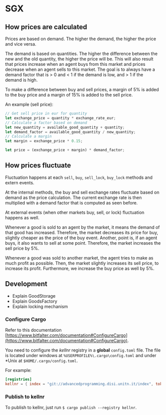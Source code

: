 # SGX

## How prices are calculated

Prices are based on demand. The higher the demand, the higher the
price and vice versa.

The demand is based on quantities. The higher the difference between
the new and the old quantity, the higher the price will be. This
will also result that prices increase when an agent buys from this
market and prices decrease when an agent sells to this market. The
goal is to always have a demand factor that is > 0 and < 1 if the
demand is low, and > 1 if the demand is high.

To make a difference between buy and sell prices, a margin of 5% is
added to the buy price and a margin of 15% is added to the sell 
price.

An example (sell price):

```rust
// Get sell price in eur for quantity
let exchange_price = quantity * exchange_rate_eur;
// Calculate a factor based on demand
let new_quantity = available_good_quantity + quantity;
let demand_factor = available_good_quantity / new_quantity;
// Calculate a margin
let margin = exchange_price * 0.15;

let price = (exchange_price + margin) * demand_factor;
```

## How prices fluctuate

Fluctuation happens at each `sell`, `buy`, `sell_lock`, `buy_lock` 
methods and extern events.

At the internal methods, the buy and sell exchange rates fluctuate 
based on demand as the price calculation. The current exchange rate
is then multiplied with a demand factor that is computed as seen 
before.

At external events (when other markets buy, sell, or lock) 
fluctuation happens as well.

Whenever a good is sold to an agent by the market, it means the 
demand of that good has increased. Therefore, the market decreases
its price for buy, slightly cheaper as the price of the buy event.
Another, point is, if an agent buys, it also wants to sell at some
point. Therefore, the market increases the sell price by 5%.

Whenever a good was sold to another market, the agent tries to make
as much profit as possible. Then, the market slightly increases its
sell price, to increase its profit. Furthermore, we increase the 
buy price as well by 5%.

## Development

- Explain GoodStorage
- Explain GoodsFactory
- Explain locking mechanism

### Configure Cargo

Refer to this documentation [https://www.bitfalter.com/documentation#ConfigureCargo](https://www.bitfalter.com/documentation#ConfigureCargo).

You need to configure the *kellnr* registry in a **global** 
`config.toml` file. The file is located under windows at 
`%USERPROFILE%\.cargo\config.toml` and under *Unix at 
`$HOME/.cargo/config.toml`.

For example:

```toml
[registries]
kellnr = { index = "git://advancedprogramming.disi.unitn.it/index", token = "yourauthtoken" }
```


### Publish to kellnr

To publish to kellnr, just run `$ cargo publish --registry kellnr`.
